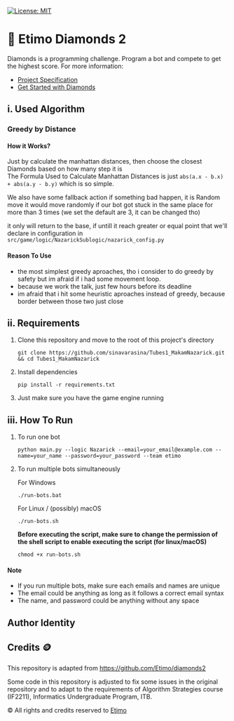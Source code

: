 [![License: MIT](https://img.shields.io/badge/License-MIT-yellow.svg)](https://opensource.org/licenses/MIT)

# 💎 Etimo Diamonds 2

Diamonds is a programming challenge. Program a bot and compete to get the highest score. For more information:

- [Project Specification](https://docs.google.com/document/d/13cbmMVXviyu8eKQ6heqgDzt4JNNMeAZO/edit)
- [Get Started with Diamonds](https://docs.google.com/document/d/1L92Axb89yIkom0b24D350Z1QAr8rujvHof7-kXRAp7c/edit)

## i. Used Algorithm

### Greedy by Distance

#### How it Works?

Just by calculate the manhattan distances, then choose the closest Diamonds based on how many step it is\
The Formula Used to Calculate Manhattan Distances is just
    ```
abs(a.x - b.x) + abs(a.y - b.y)
    ```
 which is so simple.

We also have some fallback action if something bad happen, it is Random move
it would move randomly if our bot got stuck in the same place for more than 3 times (we set the default are 3, it can be changed tho)

it only will return to the base, if untill it reach greater or equal point that we'll declare in configuration in
    ```
src/game/logic/NazarickSublogic/nazarick_config.py
    ```

#### Reason To Use

- the most simplest greedy aproaches, tho i consider to do greedy by safety but im afraid if i had some movement loop.
- because we work the talk, just few hours before its deadline
- im afraid that i hit some heuristic aproaches instead of greedy, because border between those two just close

## ii. Requirements

1. Clone this repository and move to the root of this project's directory

    ```
    git clone https://github.com/sinavarasina/Tubes1_MakamNazarick.git && cd Tubes1_MakamNazarick
    ```

2. Install dependencies

    ```
    pip install -r requirements.txt

3. Just make sure you have the game engine running

## iii. How To Run

1. To run one bot

    ```
    python main.py --logic Nazarick --email=your_email@example.com --name=your_name --password=your_password --team etimo
    ```

2. To run multiple bots simultaneously

    For Windows

    ```
    ./run-bots.bat
    ```

    For Linux / (possibly) macOS

    ```
    ./run-bots.sh
    ```

    <b>Before executing the script, make sure to change the permission of the shell script to enable executing the script (for linux/macOS)</b>

    ```
    chmod +x run-bots.sh
    ```

#### Note

- If you run multiple bots, make sure each emails and names are unique
- The email could be anything as long as it follows a correct email syntax
- The name, and password could be anything without any space

## Author Identity

## Credits 🪙

This repository is adapted from <https://github.com/Etimo/diamonds2>

Some code in this repository is adjusted to fix some issues in the original repository and to adapt to the requirements of Algorithm Strategies course (IF2211), Informatics Undergraduate Program, ITB.

©️ All rights and credits reserved to [Etimo](https://github.com/Etimo)
